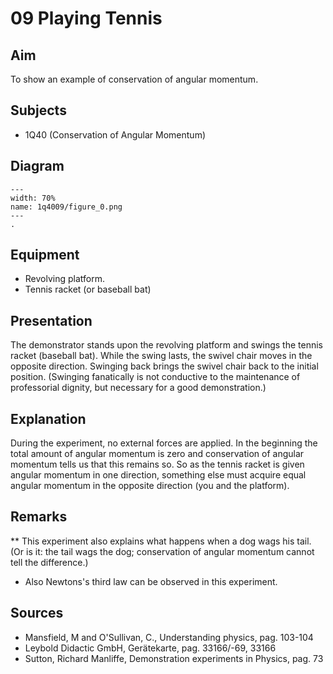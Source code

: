 # 09 Playing Tennis 
    
  
## Aim   
 To show an example of conservation of angular momentum.    
  
## Subjects   
* 1Q40 (Conservation of Angular Momentum)   

## Diagram
   
```{figure} figures/figure_0.png  
---  
width: 70%  
name: 1q4009/figure_0.png  
---  
. 
```

## Equipment
 *  Revolving platform. 
 *  Tennis racket (or baseball bat)
    
  
## Presentation   
The demonstrator stands upon the revolving platform and swings the tennis racket (baseball bat). While the swing lasts, the swivel chair moves in the opposite direction. Swinging back brings the swivel chair back to the initial position. (Swinging fanatically is not conductive to the maintenance of professorial dignity, but necessary for a good demonstration.)    
  
## Explanation   
During the experiment, no external forces are applied. In the beginning the total amount of angular momentum is zero and conservation of angular momentum tells us that this remains so. So as the tennis racket is given angular momentum in one direction, something else must acquire equal angular momentum in the opposite direction (you and the platform). 
  
## Remarks
**  This experiment also explains what happens when a dog wags his tail. (Or is it: the tail wags the dog; conservation of angular momentum cannot tell the difference.) 
 *  Also Newtons's third law can be observed in this experiment.
   
  
## Sources
 *  Mansfield, M and O'Sullivan, C., Understanding physics, pag. 103-104 
 *  Leybold Didactic GmbH, Gerätekarte, pag. 33166/-69, 33166 
 *  Sutton, Richard Manliffe, Demonstration experiments in Physics, pag. 73
  